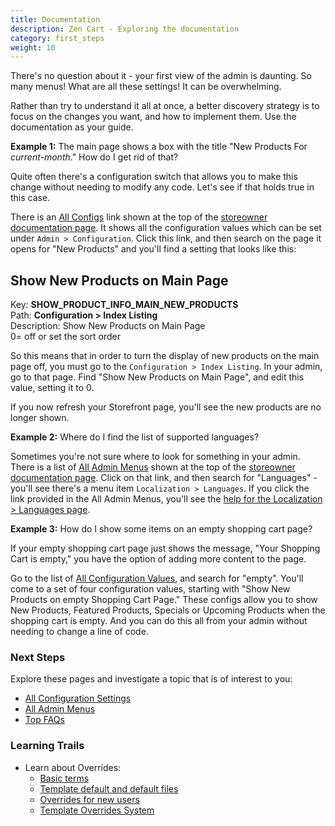 ```yaml
---
title: Documentation
description: Zen Cart - Exploring the documentation
category: first_steps
weight: 10
---
```


There's no question about it - your first view of the admin is daunting. So many menus!  What are all these settings!  It can be overwhelming. 

Rather than try to understand it all at once, a better discovery strategy is to focus on the changes you want, and how to implement them.  Use the documentation as your guide. 

**Example 1:** The main page shows a box with the title "New Products For *current-month*." How do I get rid of that? 

Quite often there's a configuration switch that allows you to make this change without needing to modify any code.  Let's see if that holds true in this case.

There is an [All Configs](/user/admin_pages/configuration/all/) link shown at the top of the [storeowner documentation page](/user/).  It shows all the configuration values which can be set under `Admin > Configuration`.  Click this link, and then search on the page it opens for "New Products" and you'll find a setting that looks like this:

<h2 id="show_new_products_on_main_page">Show New Products on Main Page</h2>

<div class='indent'>Key: <b>SHOW_PRODUCT_INFO_MAIN_NEW_PRODUCTS</b><br />
Path: <b>Configuration > Index Listing</b><br />
Description: Show New Products on Main Page<br />0= off or set the sort order</div>

So this means that in order to turn the display of new products on the main page off, you must go to the `Configuration > Index Listing`.  In your admin, go to that page.  Find "Show New Products on Main Page", and edit this value, setting it to 0.  

If you now refresh your Storefront page, you'll see the new products are no longer shown. 


**Example 2:** Where do I find the list of supported languages? 

Sometimes you're not sure where to look for something in your admin.
There is a list of [All Admin Menus](/user/admin_pages/menu_sections/) shown at the top of the [storeowner documentation page](/user/).  Click on that link, and then search for "Languages" - you'll see there's a menu item `Localization > Languages`.  If you click the link provided in the All Admin Menus, you'll see the [help for the Localization > Languages page](/user/admin_pages/localization/languages/). 


**Example 3:** How do I show some items on an empty shopping cart page? 

If your empty shopping cart page just shows the message, "Your Shopping Cart is empty," you have the option of adding more content to the page. 

Go to the list of [All Configuration Values](/user/admin_pages/configuration/all/), and search for "empty".  You'll come to a set of four configuration values, starting with "Show New Products on empty Shopping Cart Page."  These configs allow you to show New Products, Featured Products, Specials or Upcoming Products when the shopping cart is empty.  And you can do this all from your admin without needing to change a line of code. 

### Next Steps 

Explore these pages and investigate a topic that is of interest to you: 

- [All Configuration Settings](/user/admin_pages/configuration/all/)
- [All Admin Menus](/user/admin_pages/menu_sections/)
- [Top FAQs](/user/all_time_favorites/) 

### Learning Trails 
- Learn about Overrides: 
    - [Basic terms](/user/first_steps/basic_terms/)
    - [Template default and default files](/user/first_steps/overrides/) 
    - [Overrides for new users](/user/new_user_topics/overrides)
    - [Template Overrides System](/user/template/template_overrides/)

